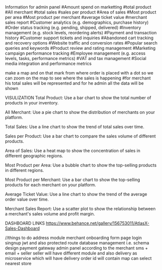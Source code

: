 Information for admin panel
#Amount spend on marketting
#total product 
#All merchant 
#total sales
#sales per product
#Area of sales
#Most product per area
#Most product per merchant
#average ticket value
#merchant sales report
#Customer analytics (e.g. demographics, purchase history)
#Order status tracking (e.g. pending, shipped, delivered)
#Inventory management (e.g. stock levels, reordering alerts)
#Payment and transaction history
#Customer support tickets and inquiries
#Abandoned cart tracking and recovery options
#Website traffic and conversion rates
#Popular search queries and keywords
#Product review and rating management
#Marketing campaign performance tracking
#Employee management (e.g. access levels, tasks, performance metrics)
#VAT and tax management
#Social media integration and performance metrics

make a map and on that mark from where order is placed with a dot so we can zoom on the map to see where the sales is happening
#for merchant his total sales will be represented and for he admin all the data will be shown

VISULIZATION
Total Product: Use a bar chart to show the total number of products in your inventory.

All Merchant: Use a pie chart to show the distribution of merchants on your platform.

Total Sales: Use a line chart to show the trend of total sales over time.

Sales per Product: Use a bar chart to compare the sales volume of different products.

Area of Sales: Use a heat map to show the concentration of sales in different geographic regions.

Most Product per Area: Use a bubble chart to show the top-selling products in different regions.

Most Product per Merchant: Use a bar chart to show the top-selling products for each merchant on your platform.

Average Ticket Value: Use a line chart to show the trend of the average order value over time.

Merchant Sales Report: Use a scatter plot to show the relationship between a merchant's sales volume and profit margin.


DASHBOARD LINKS https://www.behance.net/gallery/156753011/AtlasX-Sales-Dashboard


//things to do
address module 
merchant onboarding form page
login singnup jwt and also protected route
database management i.e. schema design
payment gateway
admin panel according to the merchant 
sms + email + seller 
seller will have different module and also delivery as microservice which will have delivery order id will contain map 
can select nearest store
